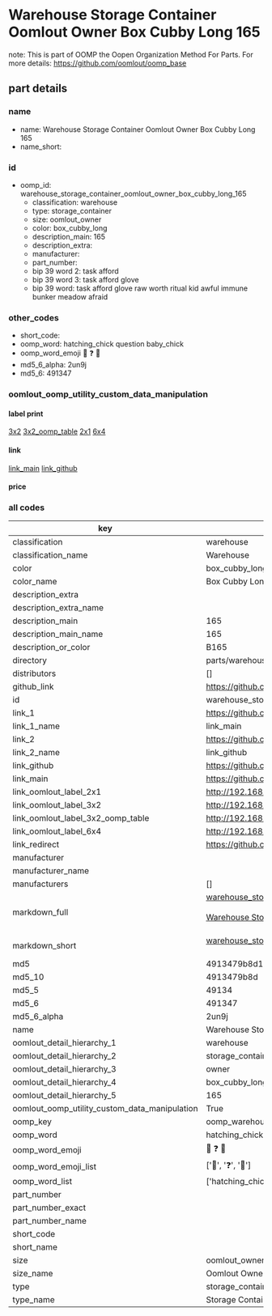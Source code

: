 # Warehouse Storage Container Oomlout Owner Box Cubby Long 165  

note: This is part of OOMP the Oopen Organization Method For Parts. For more details: https://github.com/oomlout/oomp_base

##  part details
  







### name
* name: Warehouse Storage Container Oomlout Owner Box Cubby Long 165
* name_short: 
### id
* oomp_id: warehouse_storage_container_oomlout_owner_box_cubby_long_165
  * classification: warehouse
  * type: storage_container
  * size: oomlout_owner
  * color: box_cubby_long
  * description_main: 165
  * description_extra: 
  * manufacturer: 
  * part_number: 
  * bip 39 word 2: task afford
  * bip 39 word 3: task afford glove
  * bip 39 word: task afford glove raw worth ritual kid awful immune bunker meadow afraid

### other_codes
* short_code: 
* oomp_word: hatching_chick question baby_chick
* oomp_word_emoji :hatching_chick: :question: :baby_chick:
* md5_6_alpha: 2un9j
* md5_6: 491347






### oomlout_oomp_utility_custom_data_manipulation
#### label print
[3x2](http://192.168.1.245:1112/?label=oomp%202un9j)
[3x2_oomp_table](http://192.168.1.108:1112/?label=oomp%202un9j)
[2x1](http://192.168.1.242:1112/?label=oomp%202un9j)
[6x4](http://192.168.1.55:1112/?label=oomp%202un9j)    

#### link

[link_main](https://github.com/oomlout/oomlout_oomp_version_1_messy/tree/main/parts/warehouse_storage_container_oomlout_owner_box_cubby_long_165) [link_github](https://github.com/oomlout/oomlout_oomp_version_1_messy/tree/main/parts/warehouse_storage_container_oomlout_owner_box_cubby_long_165)                             

#### price







### all codes 
| key | value |  
| --- | --- |  
| classification | warehouse |  
| classification_name | Warehouse |  
| color | box_cubby_long |  
| color_name | Box Cubby Long |  
| description_extra |  |  
| description_extra_name |  |  
| description_main | 165 |  
| description_main_name | 165 |  
| description_or_color | B165 |  
| directory | parts/warehouse_storage_container_oomlout_owner_box_cubby_long_165 |  
| distributors | [] |  
| github_link | https://github.com/oomlout/oomlout_oomp_part_src/tree/main/parts/warehouse_storage_container_oomlout_owner_box_cubby_long_165 |  
| id | warehouse_storage_container_oomlout_owner_box_cubby_long_165 |  
| link_1 | https://github.com/oomlout/oomlout_oomp_version_1_messy/tree/main/parts/warehouse_storage_container_oomlout_owner_box_cubby_long_165 |  
| link_1_name | link_main |  
| link_2 | https://github.com/oomlout/oomlout_oomp_version_1_messy/tree/main/parts/warehouse_storage_container_oomlout_owner_box_cubby_long_165 |  
| link_2_name | link_github |  
| link_github | https://github.com/oomlout/oomlout_oomp_version_1_messy/tree/main/parts/warehouse_storage_container_oomlout_owner_box_cubby_long_165 |  
| link_main | https://github.com/oomlout/oomlout_oomp_version_1_messy/tree/main/parts/warehouse_storage_container_oomlout_owner_box_cubby_long_165 |  
| link_oomlout_label_2x1 | http://192.168.1.242:1112/?label=oomp%202un9j |  
| link_oomlout_label_3x2 | http://192.168.1.245:1112/?label=oomp%202un9j |  
| link_oomlout_label_3x2_oomp_table | http://192.168.1.108:1112/?label=oomp%202un9j |  
| link_oomlout_label_6x4 | http://192.168.1.55:1112/?label=oomp%202un9j |  
| link_redirect | https://github.com/oomlout/oomlout_oomp_version_1_messy/tree/main/parts/warehouse_storage_container_oomlout_owner_box_cubby_long_165 |  
| manufacturer |  |  
| manufacturer_name |  |  
| manufacturers | [] |  
| markdown_full | [warehouse_storage_container_oomlout_owner_box_cubby_long_165](none)<br>[](none)<br>[Warehouse Storage Container Oomlout Owner Box Cubby Long 165](none)<br><br> |  
| markdown_short | [warehouse_storage_container_oomlout_owner_box_cubby_long_165](none)<br><br> |  
| md5 | 4913479b8d10af4aea7efb28c7411ef0 |  
| md5_10 | 4913479b8d |  
| md5_5 | 49134 |  
| md5_6 | 491347 |  
| md5_6_alpha | 2un9j |  
| name | Warehouse Storage Container Oomlout Owner Box Cubby Long 165 |  
| oomlout_detail_hierarchy_1 | warehouse |  
| oomlout_detail_hierarchy_2 | storage_container |  
| oomlout_detail_hierarchy_3 | owner |  
| oomlout_detail_hierarchy_4 | box_cubby_long |  
| oomlout_detail_hierarchy_5 | 165 |  
| oomlout_oomp_utility_custom_data_manipulation | True |  
| oomp_key | oomp_warehouse_storage_container_oomlout_owner_box_cubby_long_165 |  
| oomp_word | hatching_chick question baby_chick |  
| oomp_word_emoji | :hatching_chick: :question: :baby_chick: |  
| oomp_word_emoji_list | [':hatching_chick:', ':question:', ':baby_chick:'] |  
| oomp_word_list | ['hatching_chick', 'question', 'baby_chick'] |  
| part_number |  |  
| part_number_exact |  |  
| part_number_name |  |  
| short_code |  |  
| short_name |  |  
| size | oomlout_owner |  
| size_name | Oomlout Owner |  
| type | storage_container |  
| type_name | Storage Container |  
